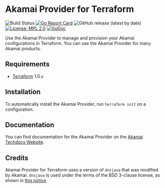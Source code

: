Akamai Provider for Terraform
==================

![Build Status](https://github.com/akamai/terraform-provider-akamai/actions/workflows/checks.yml/badge.svg)
[![Go Report Card](https://goreportcard.com/badge/github.com/akamai/terraform-provider-akamai/v6)](https://goreportcard.com/report/github.com/akamai/terraform-provider-akamai/v6)
![GitHub release (latest by date)](https://img.shields.io/github/v/release/akamai/terraform-provider-akamai)
[![License: MPL 2.0](https://img.shields.io/badge/License-MPL_2.0-blue.svg)](https://opensource.org/licenses/MPL-2.0)
[![GoDoc](https://godoc.org/github.com/akamai/terraform-provider-akamai?status.svg)](https://pkg.go.dev/github.com/akamai/terraform-provider-akamai/v6)

Use the Akamai Provider to manage and provision your Akamai configurations in Terraform. You can use the Akamai Provider for many Akamai products.

## Requirements

- [Terraform](https://www.terraform.io/downloads.html) 1.0.x

## Installation

To automatically install the Akamai Provider, run `terraform init` on a configuration.

## Documentation

You can find documentation for the Akamai Provider on the [Akamai Techdocs Website](https://techdocs.akamai.com/terraform/docs/overview).

## Credits

Akamai Provider for Terraform uses a version of `dnsjava` that was modified by Akamai. `dnsjava` is used under the terms of the BSD 3-clause license, as shown in [this notice](pkg/providers/dns/internal/txtrecord/jparse.go).
